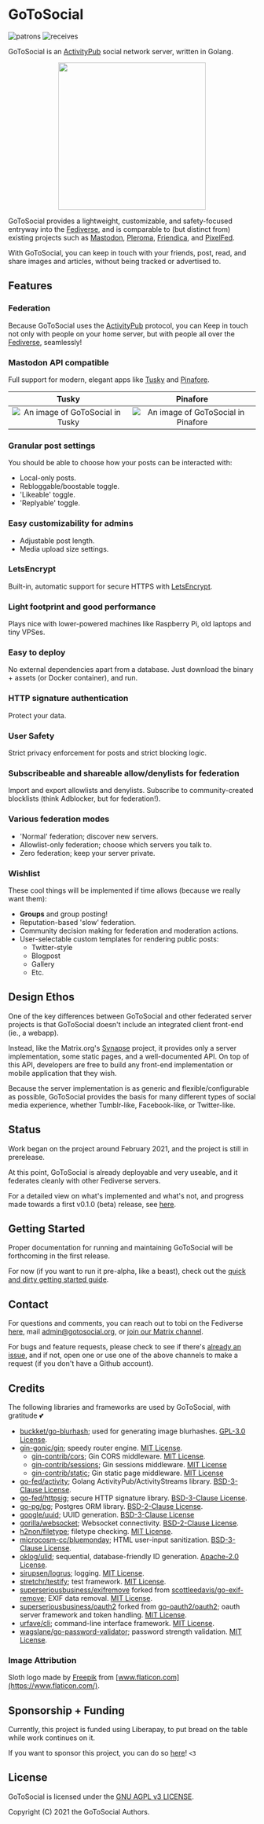 # GoToSocial

![patrons](https://img.shields.io/liberapay/patrons/dumpsterqueer.svg?logo=liberapay) ![receives](https://img.shields.io/liberapay/receives/dumpsterqueer.svg?logo=liberapay)

GoToSocial is an [ActivityPub](https://activitypub.rocks/) social network server, written in Golang.

<p align="middle">
  <img src="./docs/assets/sloth.png" width="300"/>
</p>

GoToSocial provides a lightweight, customizable, and safety-focused entryway into the [Fediverse](https://en.wikipedia.org/wiki/Fediverse), and is comparable to (but distinct from) existing projects such as [Mastodon](https://joinmastodon.org/), [Pleroma](https://pleroma.social/), [Friendica](https://friendica.net), and [PixelFed](https://pixelfed.org/).

With GoToSocial, you can keep in touch with your friends, post, read, and share images and articles, without being tracked or advertised to.

## Features

### Federation

Because GoToSocial uses the [ActivityPub](https://activitypub.rocks/) protocol, you can Keep in touch not only with people on your home server, but with people all over the [Fediverse](https://en.wikipedia.org/wiki/Fediverse), seamlessly!

### Mastodon API compatible

Full support for modern, elegant apps like [Tusky](https://tusky.app/) and [Pinafore](https://pinafore.social/).

Tusky                                                        |  Pinafore
:-----------------------------------------------------------:|:------------------------------------------------------------------:
![An image of GoToSocial in Tusky](./docs/assets/tusky.png)  | ![An image of GoToSocial in Pinafore](./docs/assets/pinafore.png)

### Granular post settings

You should be able to choose how your posts can be interacted with:

* Local-only posts.
* Rebloggable/boostable toggle.
* 'Likeable' toggle.
* 'Replyable' toggle.

### Easy customizability for admins

* Adjustable post length.
* Media upload size settings.

### LetsEncrypt

 Built-in, automatic support for secure HTTPS with [LetsEncrypt](https://letsencrypt.org/).

### Light footprint and good performance

Plays nice with lower-powered machines like Raspberry Pi, old laptops and tiny VPSes.

### Easy to deploy

No external dependencies apart from a database. Just download the binary + assets (or Docker container), and run.

### HTTP signature authentication

Protect your data.

### User Safety

Strict privacy enforcement for posts and strict blocking logic.

### Subscribeable and shareable allow/denylists for federation

Import and export allowlists and denylists. Subscribe to community-created blocklists (think Adblocker, but for federation!).

### Various federation modes

* 'Normal' federation; discover new servers.
* Allowlist-only federation; choose which servers you talk to.
* Zero federation; keep your server private.

### Wishlist

These cool things will be implemented if time allows (because we really want them):

* **Groups** and group posting!
* Reputation-based 'slow' federation.
* Community decision making for federation and moderation actions.
* User-selectable custom templates for rendering public posts:
  * Twitter-style
  * Blogpost
  * Gallery
  * Etc.

## Design Ethos

One of the key differences between GoToSocial and other federated server projects is that GoToSocial doesn't include an integrated client front-end (ie., a webapp).

Instead, like the Matrix.org's [Synapse](https://github.com/matrix-org/synapse) project, it provides only a server implementation, some static pages, and a well-documented API. On top of this API, developers are free to build any front-end implementation or mobile application that they wish.

Because the server implementation is as generic and flexible/configurable as possible, GoToSocial provides the basis for many different types of social media experience, whether Tumblr-like, Facebook-like, or Twitter-like.

## Status

Work began on the project around February 2021, and the project is still in prerelease.

At this point, GoToSocial is already deployable and very useable, and it federates cleanly with other Fediverse servers.

For a detailed view on what's implemented and what's not, and progress made towards a first v0.1.0 (beta) release, see [here](./PROGRESS.md).

## Getting Started

Proper documentation for running and maintaining GoToSocial will be forthcoming in the first release.

For now (if you want to run it pre-alpha, like a beast), check out the [quick and dirty getting started guide](./GETTINGSTARTED.md).

## Contact

For questions and comments, you can reach out to tobi on the Fediverse [here](https://ondergrond.org/@dumpsterqueer), mail [admin@gotosocial.org](mailto:admin@gotosocial.org), or [join our Matrix channel](https://matrix.to/#/!gotosocial:ondergrond.org).

For bugs and feature requests, please check to see if there's [already an issue](https://github.com/superseriousbusiness/gotosocial/issues), and if not, open one or use one of the above channels to make a request (if you don't have a Github account).

## Credits

The following libraries and frameworks are used by GoToSocial, with gratitude 💕

* [buckket/go-blurhash](https://github.com/buckket/go-blurhash); used for generating image blurhashes. [GPL-3.0 License](https://spdx.org/licenses/GPL-3.0-only.html).
* [gin-gonic/gin](https://github.com/gin-gonic/gin); speedy router engine. [MIT License](https://spdx.org/licenses/MIT.html).
  * [gin-contrib/cors](https://github.com/gin-contrib/cors); Gin CORS middleware. [MIT License](https://spdx.org/licenses/MIT.html).
  * [gin-contrib/sessions](https://github.com/gin-contrib/sessions); Gin sessions middleware. [MIT License](https://spdx.org/licenses/MIT.html)
  * [gin-contrib/static](https://github.com/gin-contrib/static); Gin static page middleware. [MIT License](https://spdx.org/licenses/MIT.html)
* [go-fed/activity](https://github.com/go-fed/activity); Golang ActivityPub/ActivityStreams library. [BSD-3-Clause License](https://spdx.org/licenses/BSD-3-Clause.html).
* [go-fed/httpsig](https://github.com/go-fed/httpsig); secure HTTP signature library. [BSD-3-Clause License](https://spdx.org/licenses/BSD-3-Clause.html).
* [go-pg/pg](https://github.com/go-pg/pg); Postgres ORM library. [BSD-2-Clause License](https://spdx.org/licenses/BSD-2-Clause.html).
* [google/uuid](https://github.com/google/uuid); UUID generation. [BSD-3-Clause License](https://spdx.org/licenses/BSD-3-Clause.html)
* [gorilla/websocket](https://github.com/gorilla/websocket); Websocket connectivity. [BSD-2-Clause License](https://spdx.org/licenses/BSD-2-Clause.html).
* [h2non/filetype](https://github.com/h2non/filetype); filetype checking. [MIT License](https://spdx.org/licenses/MIT.html).
* [microcosm-cc/bluemonday](https://github.com/microcosm-cc/bluemonday); HTML user-input sanitization. [BSD-3-Clause License](https://spdx.org/licenses/BSD-3-Clause.html).
* [oklog/ulid](https://github.com/oklog/ulid); sequential, database-friendly ID generation. [Apache-2.0 License](https://spdx.org/licenses/Apache-2.0.html).
* [sirupsen/logrus](https://github.com/sirupsen/logrus); logging. [MIT License](https://spdx.org/licenses/MIT.html).
* [stretchr/testify](https://github.com/stretchr/testify); test framework. [MIT License](https://spdx.org/licenses/MIT.html).
* [superseriousbusiness/exifremove](https://github.com/superseriousbusiness/exifremove) forked from [scottleedavis/go-exif-remove](https://github.com/scottleedavis/go-exif-remove); EXIF data removal. [MIT License](https://spdx.org/licenses/MIT.html).
* [superseriousbusiness/oauth2](https://github.com/superseriousbusiness/oauth2) forked from [go-oauth2/oauth2](https://github.com/go-oauth2/oauth2); oauth server framework and token handling. [MIT License](https://spdx.org/licenses/MIT.html).
* [urfave/cli](https://github.com/urfave/cli); command-line interface framework. [MIT License](https://spdx.org/licenses/MIT.html).
* [wagslane/go-password-validator](https://github.com/wagslane/go-password-validator); password strength validation. [MIT License](https://spdx.org/licenses/MIT.html).

### Image Attribution

Sloth logo made by [Freepik](https://www.freepik.com) from [www.flaticon.com](https://www.flaticon.com/).

## Sponsorship + Funding

Currently, this project is funded using Liberapay, to put bread on the table while work continues on it.

If you want to sponsor this project, you can do so [here](https://liberapay.com/dumpsterqueer/)! `<3`

## License

GoToSocial is licensed under the [GNU AGPL v3 LICENSE](LICENSE).

Copyright (C) 2021 the GoToSocial Authors.
